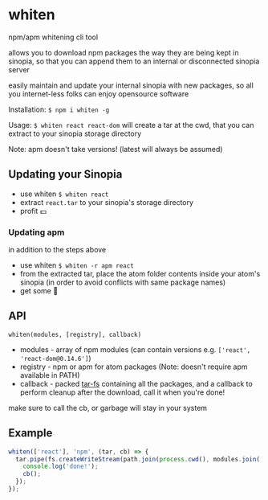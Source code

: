 # whiten
npm/apm whitening cli tool

allows you to download npm packages the way they are being kept in sinopia, so that you can append them to an internal or disconnected sinopia server

easily maintain and update your internal sinopia with new packages, so all you internet-less folks can enjoy opensource software

Installation: `$ npm i whiten -g`

Usage: `$ whiten react react-dom` will create a tar at the cwd, that you can extract to your sinopia storage directory

Note: apm doesn't take versions! (latest will always be assumed)

## Updating your Sinopia

* use whiten `$ whiten react`
* extract `react.tar` to your sinopia's storage directory
* profit :dollar:

### Updating apm

in addition to the steps above
* use whiten `$ whiten -r apm react`
* from the extracted tar, place the atom folder contents inside your atom's sinopia (in order to avoid conflicts with same package names)
* get some :beer:

## API

`whiten(modules, [registry], callback)`
* modules - array of npm modules (can contain versions e.g. `['react', 'react-dom@0.14.6']`)
* registry - npm or apm for atom packages (Note: doesn't require apm available in PATH)
* callback - packed [tar-fs](https://github.com/mafintosh/tar-fs) containing all the packages, and a callback to perform cleanup after the download, call it when you're done!

make sure to call the cb, or garbage will stay in your system

## Example
```javascript
whiten(['react'], 'npm', (tar, cb) => {
  tar.pipe(fs.createWriteStream(path.join(process.cwd(), modules.join(' ') + '.tar'))).on('finish', () => {
    console.log('done!');
    cb();
  });
});
```
